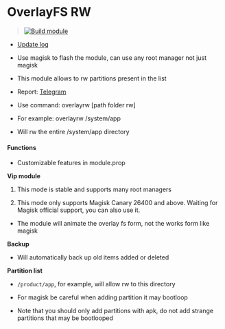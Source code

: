 # OverlayFS RW

> [![Build module](https://github.com/Zenlua/Overlayfs/actions/workflows/build.yml/badge.svg)](https://github.com/Zenlua/Overlayfs/actions/workflows/build.yml)

+ [Update log](./module/log.md)

+ Use magisk to flash the module, can use any root manager not just magisk

+ This module allows to rw partitions present in the list

+ Report: [Telegram](https://t.me/toolmod)

+ Use command: overlayrw [path folder rw]

+ For example: overlayrw /system/app

+ Will rw the entire /system/app directory

#### Functions

+ Customizable features in module.prop

**Vip module**

1. This mode is stable and supports many root managers

2. This mode only supports Magisk Canary 26400 and above. Waiting for Magisk official support, you can also use it.

+ The module will animate the overlay fs form, not the works form like magisk

**Backup**

+ Will automatically back up old items added or deleted

**Partition list**

+ `/product/app`, for example, will allow rw to this directory

+ For magisk be careful when adding partition it may bootloop

+ Note that you should only add partitions with apk, do not add strange partitions that may be bootlooped



